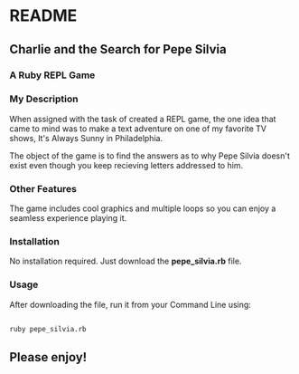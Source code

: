 # README

## Charlie and the Search for Pepe Silvia
### A Ruby REPL Game

### My Description

When assigned with the task of created a REPL game, the one idea that came to mind was to make a text adventure
on one of my favorite TV shows, It's Always Sunny in Philadelphia.

The object of the game is to find the answers as to why Pepe Silvia doesn't exist even though you keep recieving letters
addressed to him.

### Other Features

The game includes cool graphics and multiple loops so you can enjoy a seamless experience playing it.

### Installation

No installation required. Just download the **pepe_silvia.rb** file.

### Usage

After downloading the file, run it from your Command Line using:

```bash

ruby pepe_silvia.rb

```

## Please enjoy!
